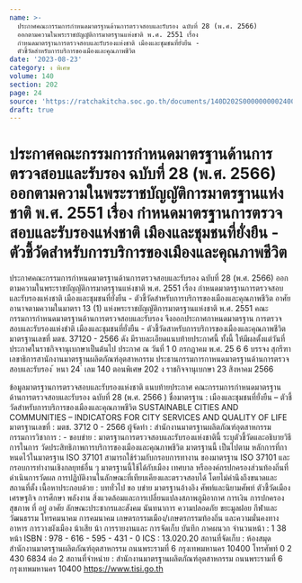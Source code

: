 ```yaml
---
name: >-
  ประกาศคณะกรรมการกำหนดมาตรฐานด้านการตรวจสอบและรับรอง ฉบับที่ 28 (พ.ศ. 2566)
  ออกตามความในพระราชบัญญัติการมาตรฐานแห่งชาติ พ.ศ. 2551 เรื่อง 
  กำหนดมาตรฐานการตรวจสอบและรับรองแห่งชาติ เมืองและชุมชนที่ยั่งยืน -
  ตัวชี้วัดสำหรับการบริการของเมืองและคุณภาพชีวิต
date: '2023-08-23'
category: ง พิเศษ
volume: 140
section: 202
page: 24
source: 'https://ratchakitcha.soc.go.th/documents/140D202S0000000002400.pdf'
draft: true
---
```


# ประกาศคณะกรรมการกำหนดมาตรฐานด้านการตรวจสอบและรับรอง ฉบับที่ 28 (พ.ศ. 2566) ออกตามความในพระราชบัญญัติการมาตรฐานแห่งชาติ พ.ศ. 2551 เรื่อง  กำหนดมาตรฐานการตรวจสอบและรับรองแห่งชาติ เมืองและชุมชนที่ยั่งยืน - ตัวชี้วัดสำหรับการบริการของเมืองและคุณภาพชีวิต

ประกาศคณะกรรมการกำหนดมาตรฐานด้านการตรวจสอบและรับรอง ฉบับที่ 28 (พ.ศ. 2566) ออกตามความในพระราชบัญญัติการมาตรฐานแห่งชาติ พ.ศ. 2551 เรื่อง กำหนดมาตรฐานการตรวจสอบและรับรองแห่งชาติ เมืองและชุมชนที่ยั่งยืน - ตัวชี้วัดสำหรับการบริการของเมืองและคุณภาพชีวิต อาศัยอานาจตามความในมาตรา 13 (1) แห่งพระราชบัญญัติการมาตรฐานแห่งชาติ พ.ศ. 2551 คณะกรรมการกำหนดมาตรฐานด้านการตรวจสอบและรับรอง จึงออกประกาศกาหนดมาตรฐาน การตรวจสอบและรับรองแห่งชำติ เมืองและชุมชนที่ยั่งยืน - ตัวชี้วัดสาหรับการบริการของเมืองและคุณภาพชีวิต มาตรฐานเลขที่ มตช. 37120 - 2566 ดัง มีรายละเอียดแนบท้ายประกาศนี้ ทั้งนี้ ให้มีผลตั้งแต่วันที่ประกาศในราชกิจจานุเบกษาเป็นต้นไป ประกาศ ณ วันที่ 1 0 กรกฎาคม พ.ศ. 25 6 6 บรรจง สุกรีฑา เลขาธิการสานักงานมาตรฐานผลิตภัณฑ์อุตสาหกรรม ประธานกรรมการกาหนดมาตรฐานด้านการตรวจสอบและรับรอง ้ หนา 24 ่ เลม 140 ตอนพิเศษ 202 ง ราชกิจจานุเบกษา 23 สิงหาคม 2566

ข้อมูลมาตรฐานการตรวจสอบและรับรองแห่งชาติ แนบท้ายประกาศ คณะกรรมการกำหนดมาตรฐานด้านการตรวจสอบและรับรอง ฉบับที่ 28 (พ.ศ. 2566 ) ชื่อมาตรฐาน : เมืองและชุมชนที่ยั่งยืน – ตัวชี้วัดสำหรับการบริการของเมืองและคุณภาพชีวิต SUSTAINABLE CITIES AND COMMUNITIES – INDICATORS FOR CITY SERVICES AND QUALITY OF LIFE มาตรฐานเลขที่ : มตช. 3712 0 - 2566 ผู้จัดทำ : สำนักงานมาตรฐานผลิตภัณฑ์อุตสาหกรรม กรรมการวิชาการ : - ขอบข่าย : มาตรฐานการตรวจสอบและรับรองแห่งชาตินี้ ระบุตัวชี้วัดและอธิบายวิธีการในการ วัดประสิทธิภาพการบริการของเมืองและคุณภาพชีวิต มาตรฐานนี้ เป็นไปตาม หลักการที่กาหนดไว้ในมาตรฐาน ISO 37101 สามารถใช้ร่วมกับกรอบการทางาน ของมาตรฐาน ISO 37101 และกรอบการทำงานเชิงกลยุทธ์อื่น ๆ มาตรฐานนี้ใช้ได้กับเมือง เทศบาล หรือองค์กรปกครองส่วนท้องถิ่นที่ดำเนินการวัดผล การปฏิบัติงานในลักษณะที่เทียบเคียงและตรวจสอบได้ โดยไม่คำนึงถึงขนาดและ สถานที่ตั้ง เนื้อหาประกอบด้วย : บททั่วไป ขอ บข่าย มาตรฐานอ้างอิง ศัพท์และนิยามศัพท์ ตัวชี้วัดเมือง เศรษฐกิจ การศึกษา พลังงาน สิ่งแวดล้อมและการเปลี่ยนแปลงสภาพภูมิอากาศ การเงิน การปกครอง สุขภาพ ที่ อยู่ อาศัย ลักษณะประชากรและสังคม นันทนาการ ความปลอดภัย ขยะมูลฝอย กีฬาและวัฒนธรรม โทรคมนาคม การคมนาคม เกษตรกรรมเมือง/เกษตรกรรมท้องถิ่น และความมั่นคงทางอาหาร การวางผังเมือง น้าเสีย น้า การรายงานและ การจัดเก็บ บันทึก ภาคผนวก จำนวนหน้า : 1 38 หน้า ISBN : 978 - 616 - 595 - 431 - 0 ICS : 13.020.20 สถานที่จัดเก็บ : ห้องสมุดสำนักงานมาตรฐานผลิตภัณฑ์อุตสาหกรรม ถนนพระรามที่ 6 กรุงเทพมหานคร 10400 โทรศัพท์ 0 2 430 6834 ต่อ 2 สถานที่จำหน่าย : สำนักงานมาตรฐานผลิตภัณฑ์อุตสาหกรรม ถนนพระรามที่ 6 กรุงเทพมหานคร 10400 https://www.tisi.go.th

